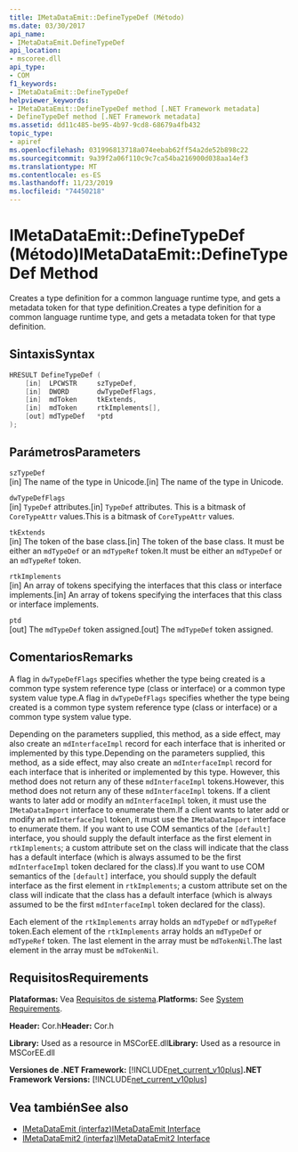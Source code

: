 ```yaml
---
title: IMetaDataEmit::DefineTypeDef (Método)
ms.date: 03/30/2017
api_name:
- IMetaDataEmit.DefineTypeDef
api_location:
- mscoree.dll
api_type:
- COM
f1_keywords:
- IMetaDataEmit::DefineTypeDef
helpviewer_keywords:
- IMetaDataEmit::DefineTypeDef method [.NET Framework metadata]
- DefineTypeDef method [.NET Framework metadata]
ms.assetid: dd11c485-be95-4b97-9cd8-68679a4fb432
topic_type:
- apiref
ms.openlocfilehash: 031996813718a074eebab62ff54a2de52b898c22
ms.sourcegitcommit: 9a39f2a06f110c9c7ca54ba216900d038aa14ef3
ms.translationtype: MT
ms.contentlocale: es-ES
ms.lasthandoff: 11/23/2019
ms.locfileid: "74450218"
---
```

# <a name="imetadataemitdefinetypedef-method"></a><span data-ttu-id="6fd23-102">IMetaDataEmit::DefineTypeDef (Método)</span><span class="sxs-lookup"><span data-stu-id="6fd23-102">IMetaDataEmit::DefineTypeDef Method</span></span>
<span data-ttu-id="6fd23-103">Creates a type definition for a common language runtime type, and gets a metadata token for that type definition.</span><span class="sxs-lookup"><span data-stu-id="6fd23-103">Creates a type definition for a common language runtime type, and gets a metadata token for that type definition.</span></span>  
  
## <a name="syntax"></a><span data-ttu-id="6fd23-104">Sintaxis</span><span class="sxs-lookup"><span data-stu-id="6fd23-104">Syntax</span></span>  
  
```cpp  
HRESULT DefineTypeDef (   
    [in]  LPCWSTR     szTypeDef,   
    [in]  DWORD       dwTypeDefFlags,   
    [in]  mdToken     tkExtends,   
    [in]  mdToken     rtkImplements[],   
    [out] mdTypeDef   *ptd  
);  
```  
  
## <a name="parameters"></a><span data-ttu-id="6fd23-105">Parámetros</span><span class="sxs-lookup"><span data-stu-id="6fd23-105">Parameters</span></span>  
 `szTypeDef`  
 <span data-ttu-id="6fd23-106">[in] The name of the type in Unicode.</span><span class="sxs-lookup"><span data-stu-id="6fd23-106">[in] The name of the type in Unicode.</span></span>  
  
 `dwTypeDefFlags`  
 <span data-ttu-id="6fd23-107">[in] `TypeDef` attributes.</span><span class="sxs-lookup"><span data-stu-id="6fd23-107">[in] `TypeDef` attributes.</span></span> <span data-ttu-id="6fd23-108">This is a bitmask of `CoreTypeAttr` values.</span><span class="sxs-lookup"><span data-stu-id="6fd23-108">This is a bitmask of `CoreTypeAttr` values.</span></span>  
  
 `tkExtends`  
 <span data-ttu-id="6fd23-109">[in] The token of the base class.</span><span class="sxs-lookup"><span data-stu-id="6fd23-109">[in] The token of the base class.</span></span> <span data-ttu-id="6fd23-110">It must be either an `mdTypeDef` or an `mdTypeRef` token.</span><span class="sxs-lookup"><span data-stu-id="6fd23-110">It must be either an `mdTypeDef` or an `mdTypeRef` token.</span></span>  
  
 `rtkImplements`  
 <span data-ttu-id="6fd23-111">[in] An array of tokens specifying the interfaces that this class or interface implements.</span><span class="sxs-lookup"><span data-stu-id="6fd23-111">[in] An array of tokens specifying the interfaces that this class or interface implements.</span></span>  
  
 `ptd`  
 <span data-ttu-id="6fd23-112">[out] The `mdTypeDef` token assigned.</span><span class="sxs-lookup"><span data-stu-id="6fd23-112">[out] The `mdTypeDef` token assigned.</span></span>  
  
## <a name="remarks"></a><span data-ttu-id="6fd23-113">Comentarios</span><span class="sxs-lookup"><span data-stu-id="6fd23-113">Remarks</span></span>  
 <span data-ttu-id="6fd23-114">A flag in `dwTypeDefFlags` specifies whether the type being created is a common type system reference type (class or interface) or a common type system value type.</span><span class="sxs-lookup"><span data-stu-id="6fd23-114">A flag in `dwTypeDefFlags` specifies whether the type being created is a common type system reference type (class or interface) or a common type system value type.</span></span>  
  
 <span data-ttu-id="6fd23-115">Depending on the parameters supplied, this method, as a side effect, may also create an `mdInterfaceImpl` record for each interface that is inherited or implemented by this type.</span><span class="sxs-lookup"><span data-stu-id="6fd23-115">Depending on the parameters supplied, this method, as a side effect, may also create an `mdInterfaceImpl` record for each interface that is inherited or implemented by this type.</span></span> <span data-ttu-id="6fd23-116">However, this method does not return any of these `mdInterfaceImpl` tokens.</span><span class="sxs-lookup"><span data-stu-id="6fd23-116">However, this method does not return any of these `mdInterfaceImpl` tokens.</span></span> <span data-ttu-id="6fd23-117">If a client wants to later add or modify an `mdInterfaceImpl` token, it must use the `IMetaDataImport` interface to enumerate them.</span><span class="sxs-lookup"><span data-stu-id="6fd23-117">If a client wants to later add or modify an `mdInterfaceImpl` token, it must use the `IMetaDataImport` interface to enumerate them.</span></span> <span data-ttu-id="6fd23-118">If you want to use COM semantics of the `[default]` interface, you should supply the default interface as the first element in `rtkImplements`; a custom attribute set on the class will indicate that the class has a default interface (which is always assumed to be the first `mdInterfaceImpl` token declared for the class).</span><span class="sxs-lookup"><span data-stu-id="6fd23-118">If you want to use COM semantics of the `[default]` interface, you should supply the default interface as the first element in `rtkImplements`; a custom attribute set on the class will indicate that the class has a default interface (which is always assumed to be the first `mdInterfaceImpl` token declared for the class).</span></span>  
  
 <span data-ttu-id="6fd23-119">Each element of the `rtkImplements` array holds an `mdTypeDef` or `mdTypeRef` token.</span><span class="sxs-lookup"><span data-stu-id="6fd23-119">Each element of the `rtkImplements` array holds an `mdTypeDef` or `mdTypeRef` token.</span></span> <span data-ttu-id="6fd23-120">The last element in the array must be `mdTokenNil`.</span><span class="sxs-lookup"><span data-stu-id="6fd23-120">The last element in the array must be `mdTokenNil`.</span></span>  
  
## <a name="requirements"></a><span data-ttu-id="6fd23-121">Requisitos</span><span class="sxs-lookup"><span data-stu-id="6fd23-121">Requirements</span></span>  
 <span data-ttu-id="6fd23-122">**Plataformas:** Vea [Requisitos de sistema](../../../../docs/framework/get-started/system-requirements.md).</span><span class="sxs-lookup"><span data-stu-id="6fd23-122">**Platforms:** See [System Requirements](../../../../docs/framework/get-started/system-requirements.md).</span></span>  
  
 <span data-ttu-id="6fd23-123">**Header:** Cor.h</span><span class="sxs-lookup"><span data-stu-id="6fd23-123">**Header:** Cor.h</span></span>  
  
 <span data-ttu-id="6fd23-124">**Library:** Used as a resource in MSCorEE.dll</span><span class="sxs-lookup"><span data-stu-id="6fd23-124">**Library:** Used as a resource in MSCorEE.dll</span></span>  
  
 <span data-ttu-id="6fd23-125">**Versiones de .NET Framework:** [!INCLUDE[net_current_v10plus](../../../../includes/net-current-v10plus-md.md)]</span><span class="sxs-lookup"><span data-stu-id="6fd23-125">**.NET Framework Versions:** [!INCLUDE[net_current_v10plus](../../../../includes/net-current-v10plus-md.md)]</span></span>  
  
## <a name="see-also"></a><span data-ttu-id="6fd23-126">Vea también</span><span class="sxs-lookup"><span data-stu-id="6fd23-126">See also</span></span>

- [<span data-ttu-id="6fd23-127">IMetaDataEmit (interfaz)</span><span class="sxs-lookup"><span data-stu-id="6fd23-127">IMetaDataEmit Interface</span></span>](../../../../docs/framework/unmanaged-api/metadata/imetadataemit-interface.md)
- [<span data-ttu-id="6fd23-128">IMetaDataEmit2 (interfaz)</span><span class="sxs-lookup"><span data-stu-id="6fd23-128">IMetaDataEmit2 Interface</span></span>](../../../../docs/framework/unmanaged-api/metadata/imetadataemit2-interface.md)
